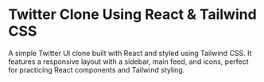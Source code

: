 # Twitter Clone Using React & Tailwind CSS
A simple Twitter UI clone built with React and styled using Tailwind CSS. It features a responsive layout with a sidebar, main feed, and icons, perfect for practicing React components and Tailwind styling.
